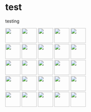 # test
testing

<div>
<picture><img src="https://avatars.githubusercontent.com/u/36966635?v=4" height=48 /></picture>
<picture><img src="https://avatars.githubusercontent.com/u/36966635?v=4" height=48 /></picture>
<picture><img src="https://avatars.githubusercontent.com/u/36966635?v=4" height=48 /></picture>
<picture><img src="https://avatars.githubusercontent.com/u/36966635?v=4" height=48 /></picture>
<picture><img src="https://avatars.githubusercontent.com/u/36966635?v=4" height=48 /></picture><br/>
<picture><img src="https://avatars.githubusercontent.com/u/36966635?v=4" height=48 /></picture>
<picture><img src="https://avatars.githubusercontent.com/u/36966635?v=4" height=48 /></picture>
<picture><img src="https://avatars.githubusercontent.com/u/36966635?v=4" height=48 /></picture>
<picture><img src="https://avatars.githubusercontent.com/u/36966635?v=4" height=48 /></picture>
<picture><img src="https://avatars.githubusercontent.com/u/36966635?v=4" height=48 /></picture><br/>
<picture><img src="https://avatars.githubusercontent.com/u/36966635?v=4" height=48 /></picture>
<picture><img src="https://avatars.githubusercontent.com/u/36966635?v=4" height=48 /></picture>
<picture><img src="https://avatars.githubusercontent.com/u/36966635?v=4" height=48 /></picture>
<picture><img src="https://avatars.githubusercontent.com/u/36966635?v=4" height=48 /></picture>
<picture><img src="https://avatars.githubusercontent.com/u/36966635?v=4" height=48 /></picture><br/>
<picture><img src="https://avatars.githubusercontent.com/u/36966635?v=4" height=48 /></picture>
<picture><img src="https://avatars.githubusercontent.com/u/36966635?v=4" height=48 /></picture>
<picture><img src="https://avatars.githubusercontent.com/u/36966635?v=4" height=48 /></picture>
<picture><img src="https://avatars.githubusercontent.com/u/36966635?v=4" height=48 /></picture>
<picture><img src="https://avatars.githubusercontent.com/u/36966635?v=4" height=48 /></picture><br/>
<picture><img src="https://avatars.githubusercontent.com/u/36966635?v=4" height=48 /></picture>
<picture><img src="https://avatars.githubusercontent.com/u/36966635?v=4" height=48 /></picture>
<picture><img src="https://avatars.githubusercontent.com/u/36966635?v=4" height=48 /></picture>
<picture><img src="https://avatars.githubusercontent.com/u/36966635?v=4" height=48 /></picture>
<picture><img src="https://avatars.githubusercontent.com/u/36966635?v=4" height=48 /></picture>
</div>

